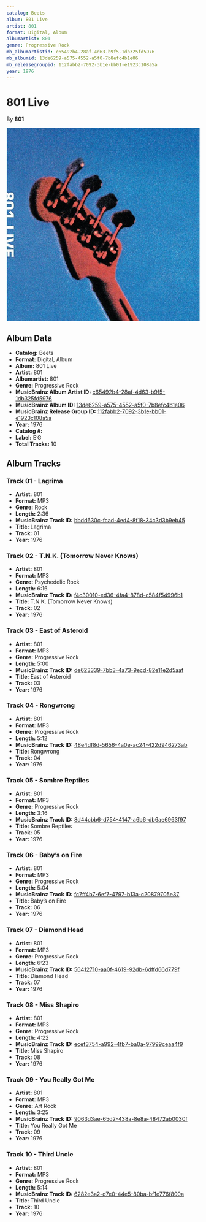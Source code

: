 ```yaml
---
catalog: Beets
album: 801 Live
artist: 801
format: Digital, Album
albumartist: 801
genre: Progressive Rock
mb_albumartistid: c65492b4-28af-4d63-b9f5-1db325fd5976
mb_albumid: 13de6259-a575-4552-a5f0-7b8efc4b1e06
mb_releasegroupid: 112fabb2-7092-3b1e-bb01-e1923c108a5a
year: 1976
---
```


# 801 Live

By **801**

![](../../assets/beetscovers/801-801_Live.jpg)

## Album Data

- **Catalog:** Beets
- **Format:** Digital, Album
- **Album:** 801 Live
- **Artist:** 801
- **Albumartist:** 801
- **Genre:** Progressive Rock
- **MusicBrainz Album Artist ID:** [c65492b4-28af-4d63-b9f5-1db325fd5976](https://musicbrainz.org/artist/c65492b4-28af-4d63-b9f5-1db325fd5976)
- **MusicBrainz Album ID:** [13de6259-a575-4552-a5f0-7b8efc4b1e06](https://musicbrainz.org/release/13de6259-a575-4552-a5f0-7b8efc4b1e06)
- **MusicBrainz Release Group ID:** [112fabb2-7092-3b1e-bb01-e1923c108a5a](https://musicbrainz.org/release-group/112fabb2-7092-3b1e-bb01-e1923c108a5a)
- **Year:** 1976
- **Catalog #:** 
- **Label:** E’G
- **Total Tracks:** 10

## Album Tracks

### Track 01 - Lagrima

- **Artist:** 801
- **Format:** MP3
- **Genre:** Rock
- **Length:** 2:36
- **MusicBrainz Track ID:** [bbdd630c-fcad-4ed4-8f18-34c3d3b9eb45](https://musicbrainz.org/recording/bbdd630c-fcad-4ed4-8f18-34c3d3b9eb45)
- **Title:** Lagrima
- **Track:** 01
- **Year:** 1976

### Track 02 - T.N.K. (Tomorrow Never Knows)

- **Artist:** 801
- **Format:** MP3
- **Genre:** Psychedelic Rock
- **Length:** 6:16
- **MusicBrainz Track ID:** [f4c30010-ed36-4fa4-878d-c584f54996b1](https://musicbrainz.org/recording/f4c30010-ed36-4fa4-878d-c584f54996b1)
- **Title:** T.N.K. (Tomorrow Never Knows)
- **Track:** 02
- **Year:** 1976

### Track 03 - East of Asteroid

- **Artist:** 801
- **Format:** MP3
- **Genre:** Progressive Rock
- **Length:** 5:00
- **MusicBrainz Track ID:** [de623339-7bb3-4a73-9ecd-82e11e2d5aaf](https://musicbrainz.org/recording/de623339-7bb3-4a73-9ecd-82e11e2d5aaf)
- **Title:** East of Asteroid
- **Track:** 03
- **Year:** 1976

### Track 04 - Rongwrong

- **Artist:** 801
- **Format:** MP3
- **Genre:** Progressive Rock
- **Length:** 5:12
- **MusicBrainz Track ID:** [48e4df8d-5656-4a0e-ac24-422d946273ab](https://musicbrainz.org/recording/48e4df8d-5656-4a0e-ac24-422d946273ab)
- **Title:** Rongwrong
- **Track:** 04
- **Year:** 1976

### Track 05 - Sombre Reptiles

- **Artist:** 801
- **Format:** MP3
- **Genre:** Progressive Rock
- **Length:** 3:16
- **MusicBrainz Track ID:** [8d44cbb6-d754-4147-a6b6-db6ae6963f97](https://musicbrainz.org/recording/8d44cbb6-d754-4147-a6b6-db6ae6963f97)
- **Title:** Sombre Reptiles
- **Track:** 05
- **Year:** 1976

### Track 06 - Baby’s on Fire

- **Artist:** 801
- **Format:** MP3
- **Genre:** Progressive Rock
- **Length:** 5:04
- **MusicBrainz Track ID:** [fc7ff4b7-6ef7-4797-b13a-c20879705e37](https://musicbrainz.org/recording/fc7ff4b7-6ef7-4797-b13a-c20879705e37)
- **Title:** Baby’s on Fire
- **Track:** 06
- **Year:** 1976

### Track 07 - Diamond Head

- **Artist:** 801
- **Format:** MP3
- **Genre:** Progressive Rock
- **Length:** 6:23
- **MusicBrainz Track ID:** [56412710-aa0f-4619-92db-6dffd66d779f](https://musicbrainz.org/recording/56412710-aa0f-4619-92db-6dffd66d779f)
- **Title:** Diamond Head
- **Track:** 07
- **Year:** 1976

### Track 08 - Miss Shapiro

- **Artist:** 801
- **Format:** MP3
- **Genre:** Progressive Rock
- **Length:** 4:22
- **MusicBrainz Track ID:** [ecef3754-a992-4fb7-ba0a-97999ceaa4f9](https://musicbrainz.org/recording/ecef3754-a992-4fb7-ba0a-97999ceaa4f9)
- **Title:** Miss Shapiro
- **Track:** 08
- **Year:** 1976

### Track 09 - You Really Got Me

- **Artist:** 801
- **Format:** MP3
- **Genre:** Art Rock
- **Length:** 3:25
- **MusicBrainz Track ID:** [9063d3ae-65d2-438a-8e8a-48472ab0030f](https://musicbrainz.org/recording/9063d3ae-65d2-438a-8e8a-48472ab0030f)
- **Title:** You Really Got Me
- **Track:** 09
- **Year:** 1976

### Track 10 - Third Uncle

- **Artist:** 801
- **Format:** MP3
- **Genre:** Progressive Rock
- **Length:** 5:14
- **MusicBrainz Track ID:** [6282e3a2-d7e0-44e5-80ba-bf1e776f800a](https://musicbrainz.org/recording/6282e3a2-d7e0-44e5-80ba-bf1e776f800a)
- **Title:** Third Uncle
- **Track:** 10
- **Year:** 1976

